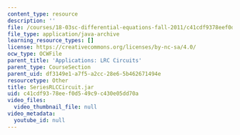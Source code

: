 ```yaml
---
content_type: resource
description: ''
file: /courses/18-03sc-differential-equations-fall-2011/c41cdf9378eef0d549c9c430e05dd70a_SeriesRLCCircuit.jar
file_type: application/java-archive
learning_resource_types: []
license: https://creativecommons.org/licenses/by-nc-sa/4.0/
ocw_type: OCWFile
parent_title: 'Applications: LRC Circuits'
parent_type: CourseSection
parent_uid: df3149e1-a7f5-a2cc-28e6-5b462671494e
resourcetype: Other
title: SeriesRLCCircuit.jar
uid: c41cdf93-78ee-f0d5-49c9-c430e05dd70a
video_files:
  video_thumbnail_file: null
video_metadata:
  youtube_id: null
---
```

